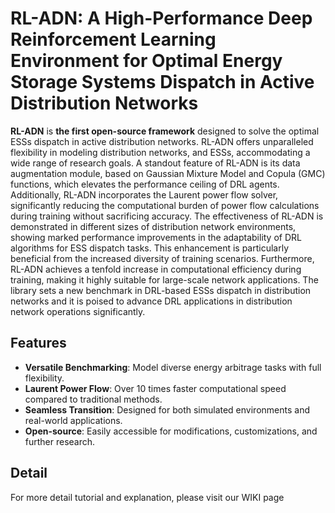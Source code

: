 # RL-ADN: A High-Performance Deep Reinforcement Learning Environment for Optimal Energy Storage Systems Dispatch in Active Distribution Networks



**RL-ADN** is **the first open-source framework** designed to solve the optimal ESSs dispatch in active distribution networks. RL-ADN offers unparalleled flexibility in modeling distribution networks, and ESSs, accommodating a wide range of research goals. A standout feature of RL-ADN is its data augmentation module, based on Gaussian Mixture Model and Copula (GMC) functions, which elevates the performance ceiling of DRL agents. Additionally, RL-ADN incorporates the Laurent power flow solver, significantly reducing the computational burden of power flow calculations during training without sacrificing accuracy. The effectiveness of RL-ADN is demonstrated in different sizes of distribution network environments, showing marked performance improvements in the adaptability of DRL algorithms for ESS dispatch tasks. This enhancement is particularly beneficial from the increased diversity of training scenarios. Furthermore, RL-ADN achieves a tenfold increase in computational efficiency during training, making it highly suitable for large-scale network applications. The library sets a new benchmark in DRL-based ESSs dispatch in distribution networks and it is poised to advance DRL applications in distribution network operations significantly. 

## Features

- **Versatile Benchmarking**: Model diverse energy arbitrage tasks with full flexibility.
- **Laurent Power Flow**: Over 10 times faster computational speed compared to traditional methods.
- **Seamless Transition**: Designed for both simulated environments and real-world applications.
- **Open-source**: Easily accessible for modifications, customizations, and further research.


## Detail 
For more detail tutorial and explanation, please visit our WIKI page
